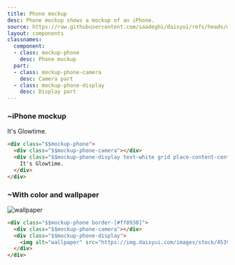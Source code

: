 ```yaml
---
title: Phone mockup
desc: Phone mockup shows a mockup of an iPhone.
source: https://raw.githubusercontent.com/saadeghi/daisyui/refs/heads/master/packages/daisyui/src/components/mockup.css
layout: components
classnames:
  component:
  - class: mockup-phone
    desc: Phone mockup
  part:
  - class: mockup-phone-camera
    desc: Camera part
  - class: mockup-phone-display
    desc: Display part
---
```


<script>
  import Component from "$components/Component.svelte"
  import Translate from "$components/Translate.svelte"
</script>

### ~iPhone mockup

<div class="mockup-phone">
  <div class="mockup-phone-camera"></div>
  <div class="mockup-phone-display text-white bg-neutral-900 grid place-content-center">It's Glowtime.</div>
</div>

```html
<div class="$$mockup-phone">
  <div class="$$mockup-phone-camera"></div>
  <div class="$$mockup-phone-display text-white grid place-content-center bg-neutral-900">
    It's Glowtime.
  </div>
</div>
```

### ~With color and wallpaper

<div class="mockup-phone border-[#ff8938]">
  <div class="mockup-phone-camera"></div>
  <div class="mockup-phone-display">
    <img alt="wallpaper" src="https://img.daisyui.com/images/stock/453966.webp?1"/>
  </div>
</div>

```html
<div class="$$mockup-phone border-[#ff8938]">
  <div class="$$mockup-phone-camera"></div>
  <div class="$$mockup-phone-display">
    <img alt="wallpaper" src="https://img.daisyui.com/images/stock/453966.webp" />
  </div>
</div>
```
